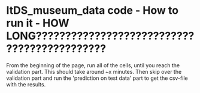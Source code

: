 # ItDS_museum_data code - How to run it - HOW LONG????????????????????????????????????????????

From the beginning of the page, run all of the cells, until you reach the validation part. This should take around ~x minutes.
Then skip over the validation part and run the 'prediction on test data' part to get the csv-file with the results.
